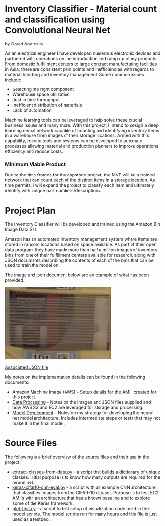 # Inventory Classifier - Material count and classification using Convolutional Neural Net

by David Andresky

As an electrical engineer I have developed numerous electronic devices and partnered with operations on the introduction and ramp up of my products. From domestic fulfillment centers to large contract manufacturing facilities in Asia, there are consistent pain points and inefficiencies with regards to material handling and inventory management. Some common issues include:

- Selecting the right component
- Warehouse space utilization
- Just in time throughput
- Inefficient distribution of materials
- Lack of automation

Machine learning tools can be leveraged to help solve these crucial business issues and many more. With this project, I intend to design a deep learning neural network capable of counting and identifying inventory items in a warehouse from images of their storage locations. Armed with this capability, robotic tools and systems can be developed to automate processes allowing material and production planners to improve operations efficiency and reduce costs.

### Minimum Viable Product

Due to the time frames for the capstone project, the MVP will be a trained network that can count each of the distinct items in a storage location. As time permits, I will expand the project to classify each item and ultimately identify with unique part numbers/descriptions.

# Project Plan

The Inventory Classifier will be developed and trained using the Amazon Bin Image Data Set.

Amazon has an automated inventory management system where items are stored in random locations based on space available. As part of their open data program, they have made more than half a million images of inventory bins from one of their fulfillment centers available for research, along with JSON documents describing the contents of each of the bins that can be used to train the model on.  

The image and json document below are an example of what has been provided.  

![](img/523.jpg)

[Associated JSON file](data/523.json)

My notes on the implementation details can be found in the following documents:
- [Amazon Machine Image (AWS)](docs/aws-environment) - Setup details for the AMI I created for this project.
- [Data Processing](docs/data-processing) - Notes on the images and JSON files supplied and how AWS S3 and EC2 are leveraged for storage and processing.
- [Model Development](docs/model-development.md) - Notes on my strategy for developing the neural net model architecture. Includes intermediate steps or tests that may not make it in the final model.

# Source Files

The following is a brief overview of the source files and their use in the project.  

- [extract-classes-from-data.py](src/extract-classes-from-data.py) - a script that builds a dictionary of unique classes. Initial purpose is to know how many outputs are required for the neural net.
- [keras-cifar10-cnn-eval.py](src/keras-cifar10-cnn-eval.py) - a script with an example CNN architecture that classifies images from the CIFAR-10 dataset. Purpose is to test EC2 AMI's with an architecture that has a known baseline and to explore some of the Keras framework.
- [plot-test.py](src/plot-test.py) - a script to test setup of visualization code used in the model scripts. The model scripts run for many hours and this file is just used as a testbed.
